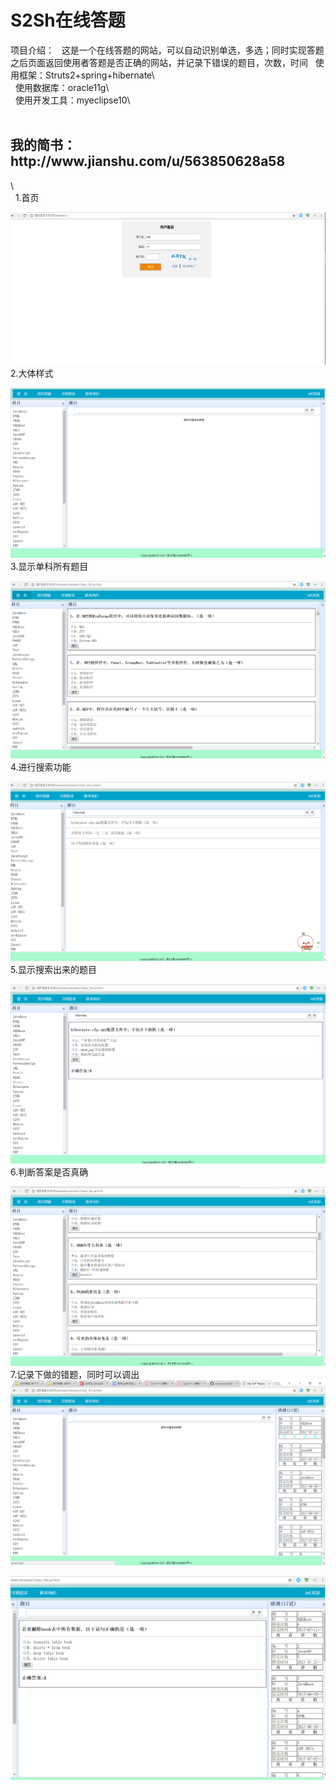 <h1>S2Sh在线答题</h1>
项目介绍：
   这是一个在线答题的网站，可以自动识别单选，多选；同时实现答题之后页面返回使用者答题是否正确的网站，并记录下错误的题目，次数，时间
   使用框架：Struts2+spring+hibernate\<br>  
   使用数据库：oracle11g\<br>  
   使用开发工具：myeclipse10\<br>  
<h2>我的简书：http://www.jianshu.com/u/563850628a58</h2>  \<br>  
1.首页   

![image](https://github.com/shangtianfei/answerweb/blob/master/jpg/20170727201722.png)
2.大体样式

![image](https://github.com/shangtianfei/answerweb/blob/master/jpg/20170727201751.png)
3.显示单科所有题目

![image](https://github.com/shangtianfei/answerweb/blob/master/jpg/20170727201811.png)
4.进行搜索功能

![image](https://github.com/shangtianfei/answerweb/blob/master/jpg/20170727201835.png)
5.显示搜索出来的题目

![image](https://github.com/shangtianfei/answerweb/blob/master/jpg/20170727201920.png)
6.判断答案是否真确

![image](https://github.com/shangtianfei/answerweb/blob/master/jpg/20170727202040.png)
7.记录下做的错题，同时可以调出
![image](https://github.com/shangtianfei/answerweb/blob/master/jpg/20170727202126.png)

![image](https://github.com/shangtianfei/answerweb/blob/master/jpg/20170727202204.png)
